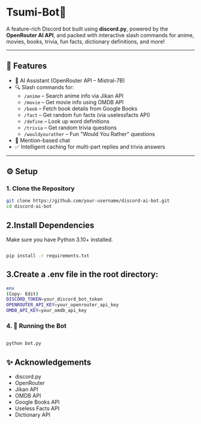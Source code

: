 # Tsumi-Bot🤖

A feature-rich Discord bot built using **discord.py**, powered by the **OpenRouter AI API**, and packed with interactive slash commands for anime, movies, books, trivia, fun facts, dictionary definitions, and more!

---

## 🌟 Features

- 🧠 AI Assistant (OpenRouter API – Mistral-7B)
- 🔍 Slash commands for:
  - `/anime` – Search anime info via Jikan API
  - `/movie` – Get movie info using OMDB API
  - `/book` – Fetch book details from Google Books
  - `/fact` – Get random fun facts (via uselessfacts API)
  - `/define` – Look up word definitions
  - `/trivia` – Get random trivia questions
  - `/wouldyourather` – Fun "Would You Rather" questions
- 💬 Mention-based chat
- ✅ Intelligent caching for multi-part replies and trivia answers

---

## ⚙️ Setup

### 1. Clone the Repository

```bash
git clone https://github.com/your-username/discord-ai-bot.git
cd discord-ai-bot
```
 ## 2.Install Dependencies
Make sure you have Python 3.10+ installed.

```bash

pip install -r requirements.txt

```
## 3.Create a .env file in the root directory:

```bash
env
(Copy- Edit)
DISCORD_TOKEN=your_discord_bot_token
OPENROUTER_API_KEY=your_openrouter_api_key
OMDB_API_KEY=your_omdb_api_key

```
### 4. 🚀 Running the Bot
```bash

python bot.py
```

## ✨ Acknowledgements
- discord.py
- OpenRouter
- Jikan API
- OMDB API
- Google Books API
- Useless Facts API
- Dictionary API
